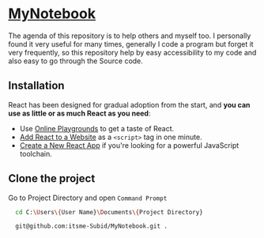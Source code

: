 # [MyNotebook](https://itsme-subid.github.io/MyNotebook/)

The agenda of this repository is to help others and myself too.
I personally found it very useful for many times, generally I code a program but forget it very frequently, so this repository help by easy accessibility to my code and also easy to go through the Source code.

## Installation

React has been designed for gradual adoption from the start, and **you can use as little or as much React as you need**:

- Use [Online Playgrounds](https://reactjs.org/docs/getting-started.html#online-playgrounds) to get a taste of React.
- [Add React to a Website](https://reactjs.org/docs/add-react-to-a-website.html) as a `<script>` tag in one minute.
- [Create a New React App](https://reactjs.org/docs/create-a-new-react-app.html) if you're looking for a powerful JavaScript toolchain.

## Clone the project

Go to Project Directory and open `Command Prompt`

```bash
  cd C:\Users\{User Name}\Documents\{Project Directory}
```

```bash
  git@github.com:itsme-Subid/MyNotebook.git .
```
